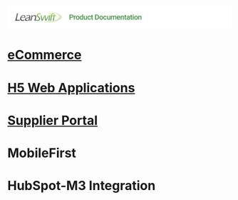 
![LeanSwift Product Documentation](images/banner-productdoc.jpg)


# [eCommerce](/ecommerce/index.md)

# [H5 Web Applications](/webapps/index.md)

# [Supplier Portal](/supplierportal/pages/introduction.md)

# MobileFirst

# HubSpot-M3 Integration 
